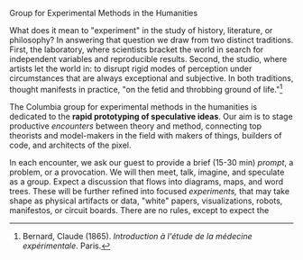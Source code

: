 Group for Experimental Methods in the Humanities

What does it mean to "experiment" in the study of history, literature, or philosophy? In answering that question we draw from two distinct traditions. First, the laboratory, where scientists bracket the world in search for independent variables and reproducible results. Second, the studio, where artists let the world in: to disrupt rigid modes of perception under circumstances that are always exceptional and subjective. In both traditions, thought manifests in practice, "on the fetid and throbbing ground of life."[^LN1]

[^LN1]: Bernard, Claude (1865). *Introduction à l'étude de la médecine expérimentale*. Paris.

The Columbia group for experimental methods in the humanities is dedicated to the **rapid prototyping of speculative ideas**. Our aim is to stage productive *encounters* between theory and method, connecting top theorists and model-makers in the field with makers of things, builders of code, and architects of the pixel. 

In each encounter, we ask our guest to provide a brief (15-30 min) *prompt*, a problem, or a provocation. We will then meet, talk, imagine, and speculate as a group. Expect a discussion that flows into diagrams, maps, and word trees. These will be further refined into focused *experiments,* that may take shape as physical artifacts or data, "white" papers, visualizations, robots, manifestos, or circuit boards. There are no rules, except to expect the
